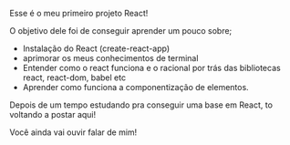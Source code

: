 Esse é o meu primeiro projeto React!

O objetivo dele foi de conseguir aprender um pouco sobre;

- Instalação do React (create-react-app)
- aprimorar os meus conhecimentos de terminal
- Entender como o react funciona e o racional por trás das bibliotecas react, react-dom, babel etc
- Aprender como funciona a componentização de elementos.

Depois de um tempo estudando pra conseguir uma base em React, to voltando a postar aqui!

Você ainda vai ouvir falar de mim!